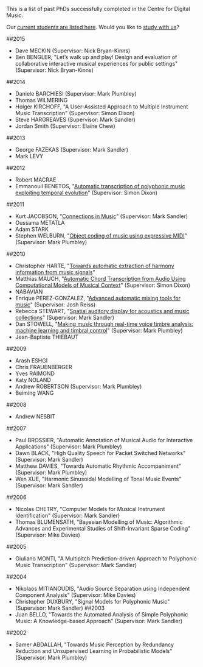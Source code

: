 This is a list of past PhDs successfully completed in the Centre for Digital Music.

Our [current students are listed here](people.html). Would you like to [study with us](study.html)?

##2015
* Dave MECKIN (Supervisor: Nick Bryan-Kinns)
* Ben BENGLER, "Let’s walk up and play! Design and evaluation of collaborative interactive musical experiences for public settings" (Supervisor: Nick Bryan-Kinns)

##2014
* Daniele BARCHIESI (Supervisor: Mark Plumbley)
* Thomas WILMERING
* Holger KIRCHOFF,  "A User-Assisted Approach to Multiple Instrument Music Transcription" (Supervisor: Simon Dixon)
* Steve HARGREAVES (Supervisor: Mark Sandler)
* Jordan Smith  (Supervisor: Elaine Chew)

##2013
* George FAZEKAS (Supervisor: Mark Sandler)
* Mark LEVY

##2012
* Robert MACRAE
* Emmanouil BENETOS, "[Automatic transcription of polyphonic music exploiting temporal evolution](https://qmro.qmul.ac.uk/jspui/handle/123456789/3368)" (Supervisor: Simon Dixon)

##2011
* Kurt JACOBSON, "[Connections in Music](https://qmro.qmul.ac.uk/jspui/handle/123456789/6020)"  (Supervisor: Mark Sandler)
* Oussama METATLA
* Adam STARK
* Stephen WELBURN, "[Object coding of music using expressive MIDI](https://qmro.qmul.ac.uk/jspui/handle/123456789/656)"  (Supervisor: Mark Plumbley)


##2010
* Christopher HARTE, "[Towards automatic extraction of harmony information from music signals](https://qmro.qmul.ac.uk/jspui/handle/123456789/534)"
* Matthias MAUCH, "[Automatic Chord Transcription from Audio Using Computational Models of Musical Context](https://qmro.qmul.ac.uk/jspui/handle/123456789/5379)"  (Supervisor: Simon Dixon)
* NABAVIAN
* Enrique PEREZ-GONZALEZ, "[Advanced automatic mixing tools for music](https://qmro.qmul.ac.uk/jspui/handle/123456789/614)"  (Supervisor: Josh Reiss)
* Rebecca STEWART, "[Spatial auditory display for acoustics and music collections](https://qmro.qmul.ac.uk/jspui/handle/123456789/413)"  (Supervisor: Mark Sandler)
* Dan STOWELL, "[Making music through real-time voice timbre analysis: machine learning and timbral control](https://qmro.qmul.ac.uk/jspui/handle/123456789/412)" (Supervisor: Mark Plumbley)
* Jean-Baptiste THIEBAUT


##2009
* Arash ESHGI
* Chris FRAUENBERGER
* Yves RAIMOND
* Katy NOLAND
* Andrew ROBERTSON (Supervisor: Mark Plumbley)
* Beiming WANG

##2008
* Andrew NESBIT

##2007
* Paul BROSSIER, "Automatic Annotation of Musical Audio for Interactive Applications" (Supervisor: Mark Plumbley)
* Dawn BLACK, "High Quality Speech for Packet Switched Networks" (Supervisor: Mark Sandler)
* Matthew DAVIES, "Towards Automatic Rhythmic Accompaniment" (Supervisor: Mark Plumbley)
* Wen XUE, "Harmonic Sinusoidal Modelling of Tonal Music Events" (Supervisor: Mark Sandler)

##2006
* Nicolas CHETRY, "Computer Models for Musical Instrument Identification" (Supervisor: Mark Sandler)
* Thomas BLUMENSATH, "Bayesian Modelling of Music: Algorithmic Advances and Experimental Studies of Shift-Invariant Sparse Coding" (Supervisor: Mike Davies)

##2005
* Giuliano MONTI, "A Multipitch Prediction-driven Approach to Polyphonic Music Transcription" (Supervisor: Mark Sandler)

##2004
* Nikolaos MITIANOUDIS, "Audio Source Separation using Independent Component Analysis" (Supervisor: Mike Davies)
* Christopher DUXBURY, "Signal Models for Polyphonic Music" (Supervisor: Mark Sandler)
##2003
* Juan BELLO, "Towards the Automated Analysis of Simple Polyphonic Music: A Knowledge-based Approach" (Supervisor: Mark Sandler)

##2002
* Samer ABDALLAH, "Towards Music Perception by Redundancy Reduction and Unsupervised Learning in Probabilistic Models" (Supervisor: Mark Plumbley)

